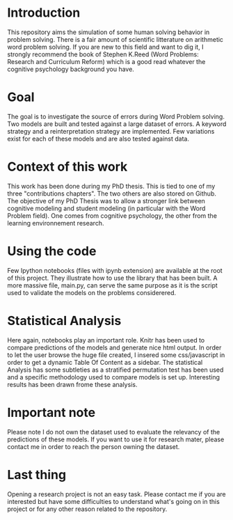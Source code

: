 # Introduction  
This repository aims the simulation of some human solving behavior in problem solving.
There is a fair amount of scientific litterature on arithmetic word problem solving. If you are new to this field and want to dig it, I strongly recommend the book of Stephen K.Reed (Word Problems: Research and Curriculum Reform) which is a good read whatever the cognitive psychology background you have.

# Goal
The goal is to investigate the source of errors during Word Problem solving.
Two models are built and tested against a large dataset of errors. 
A keyword strategy and a reinterpretation strategy are implemented. Few variations exist for each of these models and are also tested against data.

# Context of this work
This work has been done during my PhD thesis. This is tied to one of my three "contributions chapters". The two others are also stored on Github. The objective of my PhD Thesis was to allow a stronger link between cognitive modeling and student modeling (in particular with the Word Problem field). One comes from cognitive psychology, the other from the learning environnement research.

# Using the code
Few Ipython notebooks (files with ipynb extension) are available at the root of this project. They illustrate how to use the library that has been built. A more massive file, main.py, can serve the same purpose as it is the script used to validate the models on the problems considerered.

# Statistical Analysis
Here again, notebooks play an important role. Knitr has been used to compare predictions of the models and generate nice html output. In order to let the user browse the huge file created, I insered some css/javascript in order to get a dynamic Table Of Content as a sidebar. The statistical Analysis has some subtleties as a stratified permutation test has been used and a specific methodology used to compare models is set up. Interesting results has been drawn frome these analysis.

# Important note
Please note I do not own the dataset used to evaluate the relevancy of the predictions of these models.
If you want to use it for research mater, please contact me in order to reach the person owning the dataset.

# Last thing
Opening a research project is not an easy task. Please contact me if you are interested but have some difficulties to understand what's going on in this project or for any other reason related to the repository.

